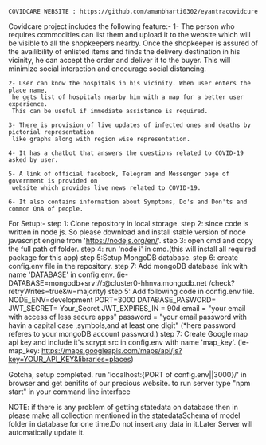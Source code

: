 	COVIDCARE WEBSITE : https://github.com/amanbharti0302/eyantracovidcure

Covidcare project includes the following feature:-
	1- The person who requires commodities can list them and upload it to the website which will be
	 visible to all the shopkeepers nearby. Once the shopkeeper is assured of the availibility of
	 enlisted items and finds the delivery destination in his vicinity, he can accept the order and
	 deliver it to the buyer. This will minimize social interaction and encourage social distancing.

	2- User can know the hospitals in his vicinity. When user enters the place name,
	 he gets list of hospitals nearby him with a map for a better user experience.
	 This can be useful if immediate assistance is required.

	3- There is provision of live updates of infected ones and deaths by pictorial representation
	 like graphs along with region wise representation.

	4- It has a chatbot that answers the questions related to COVID-19 asked by user.

	5- A link of official facebook, Telegram and Messenger page of government is provided on
	 website which provides live news related to COVID-19.

	6- It also contains information about Symptoms, Do's and Don'ts and common QnA of people.

For Setup:-
	step 1: Clone repository in local storage.
	step 2: since code is written in node js. So please download and install stable version
	 of node javascript engine from 'https://nodejs.org/en/'.
	step 3: open cmd and copy the full path of folder.
	step 4: run 'node i' in cmd.(this will install all required package for this app)
	step 5:Setup MongoDB database.
	step 6: create config.env file in the repository.
	step 7: Add mongoDB database link with name 'DATABASE' in config.env.
		(ie- DATABASE=mongodb+srv://<username>:<password>@cluster0-hhnva.mongodb.net
		/check?retryWrites=true&w=majority)
	step 5: Add following code in config.env file.
			NODE_ENV=development
			PORT=3000
			DATABASE_PASWORD= <password>
			JWT_SECRET= Your_Secret
			JWT_EXPIRES_IN = 90d
			email = "your email with access of less secure apps"
			password = "your email password with havin a capital case ,symbols,and at least one digit"
		(*here password referes to your mongoDB account password.)
	step 7: Create Google map api key and include it's scrypt src in config.env with name 'map_key'.
		(ie- map_key: https://maps.googleapis.com/maps/api/js?key=YOUR_API_KEY&libraries=places)
	
Gotcha, setup completed. run 'localhost:{PORT of config.env||3000}/' in browser and get benifits of our precious website.
to run server type "npm start" in your command line interface
	
NOTE:  if there is any problem of getting statedata on database then in please make all collection mentioned in the statedataSchema of model   folder in database for one time.Do not insert any data in it.Later Server will automatically update it.